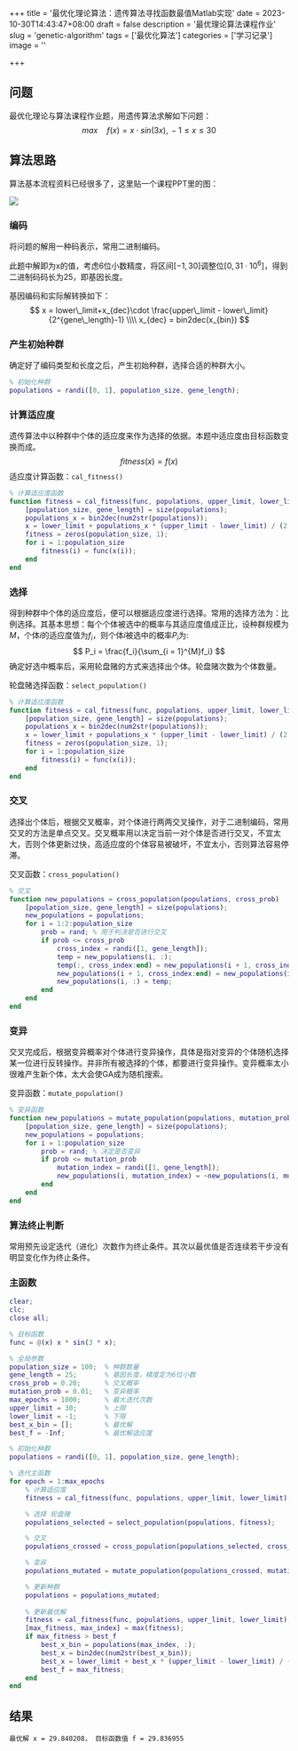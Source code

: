 +++
title = '最优化理论算法：遗传算法寻找函数最值Matlab实现'
date = 2023-10-30T14:43:47+08:00
draft = false
description = '最优理论算法课程作业'
slug = 'genetic-algorithm'
tags = ['最优化算法']
categories = ['学习记录']
image = ''

+++

## 问题

最优化理论与算法课程作业题，用遗传算法求解如下问题：
$$
max \quad f(x) = x \cdot sin(3x) , \,   -1 \le x \le 30
$$

## 算法思路

算法基本流程资料已经很多了，这里贴一个课程PPT里的图：

![](GA流程图.png)

### 编码

将问题的解用一种码表示，常用二进制编码。

此题中解即为x的值，考虑6位小数精度，将区间$[-1,30]$调整位$[0,31\cdot 10^{6}]$，得到二进制码码长为25，即基因长度。

基因编码和实际解转换如下：
$$
x = lower\_limit+x_{dec}\cdot \frac{upper\_limit - lower\_limit}{2^{gene\_length}-1} \\\\
x_{dec} = bin2dec(x_{bin})
$$

### 产生初始种群

确定好了编码类型和长度之后，产生初始种群，选择合适的种群大小。

```matlab
% 初始化种群
populations = randi([0, 1], population_size, gene_length);
```

### 计算适应度

遗传算法中以种群中个体的适应度来作为选择的依据。本题中适应度由目标函数变换而成。
$$
fitness(x) = f(x)
$$
适应度计算函数：`cal_fitness()`

```matlab
% 计算适应度函数
function fitness = cal_fitness(func, populations, upper_limit, lower_limit)
    [population_size, gene_length] = size(populations);
    populations_x = bin2dec(num2str(populations));
    x = lower_limit + populations_x * (upper_limit - lower_limit) / (2 ^ gene_length - 1);
    fitness = zeros(population_size, 1);
    for i = 1:population_size
        fitness(i) = func(x(i));
    end
end
```

### 选择

得到种群中个体的适应度后，便可以根据适应度进行选择。常用的选择方法为：比例选择。其基本思想：每个个体被选中的概率与其适应度值成正比，设种群规模为$M$，个体$i$的适应度值为$f_i$，则个体$i$被选中的概率$P_i$为:
$$
P_i = \frac{f_i}{\sum_{i = 1}^{M}f_i}
$$
确定好选中概率后，采用轮盘赌的方式来选择出个体。轮盘赌次数为个体数量。

轮盘赌选择函数：`select_population()`

```matlab
% 计算适应度函数
function fitness = cal_fitness(func, populations, upper_limit, lower_limit)
    [population_size, gene_length] = size(populations);
    populations_x = bin2dec(num2str(populations));
    x = lower_limit + populations_x * (upper_limit - lower_limit) / (2 ^ gene_length - 1);
    fitness = zeros(population_size, 1);
    for i = 1:population_size
        fitness(i) = func(x(i));
    end
end
```

### 交叉

选择出个体后，根据交叉概率，对个体进行两两交叉操作，对于二进制编码，常用交叉的方法是单点交叉。交叉概率用以决定当前一对个体是否进行交叉，不宜太大，否则个体更新过快，高适应度的个体容易被破坏，不宜太小，否则算法容易停滞。

交叉函数：`cross_population()`

```matlab
% 交叉
function new_populations = cross_population(populations, cross_prob)
    [population_size, gene_length] = size(populations);
    new_populations = populations;
    for i = 1:2:population_size
        prob = rand; % 用于判决是否进行交叉
        if prob <= cross_prob
            cross_index = randi([1, gene_length]);
            temp = new_populations(i, :);
            temp(:, cross_index:end) = new_populations(i + 1, cross_index:end);
            new_populations(i + 1, cross_index:end) = new_populations(i, cross_index:end);
            new_populations(i, :) = temp;
        end
    end
end
```

### 变异

交叉完成后，根据变异概率对个体进行变异操作，具体是指对变异的个体随机选择某一位进行反转操作。并非所有被选择的个体，都要进行变异操作。变异概率太小很难产生新个体，太大会使GA成为随机搜索。

变异函数：`mutate_population()`

```matlab
% 变异函数
function new_populations = mutate_population(populations, mutation_prob)
    [population_size, gene_length] = size(populations);
    new_populations = populations;
    for i = 1:population_size
        prob = rand; % 决定是否变异
        if prob <= mutation_prob
            mutation_index = randi([1, gene_length]);
            new_populations(i, mutation_index) = ~new_populations(i, mutation_index);
        end
    end
end
```

### 算法终止判断

常用预先设定迭代（进化）次数作为终止条件。其次以最优值是否连续若干步没有明显变化作为终止条件。

### 主函数

```matlab
clear;
clc;
close all;

% 目标函数
func = @(x) x * sin(3 * x);

% 全局参数
population_size = 100; 	% 种群数量
gene_length = 25; 		% 基因长度，精度定为6位小数
cross_prob = 0.20; 		% 交叉概率
mutation_prob = 0.01; 	% 变异概率
max_epochs = 1000; 		% 最大迭代次数
upper_limit = 30; 		% 上限
lower_limit = -1; 		% 下限
best_x_bin = []; 		% 最优解
best_f = -Inf; 			% 最优解适应度

% 初始化种群
populations = randi([0, 1], population_size, gene_length);

% 迭代主函数
for epoch = 1:max_epochs
    % 计算适应度
    fitness = cal_fitness(func, populations, upper_limit, lower_limit);

    % 选择 轮盘赌
    populations_selected = select_population(populations, fitness);

    % 交叉
    populations_crossed = cross_population(populations_selected, cross_prob);

    % 变异
    populations_mutated = mutate_population(populations_crossed, mutation_prob);

    % 更新种群
    populations = populations_mutated;
    
    % 更新最优解
    fitness = cal_fitness(func, populations, upper_limit, lower_limit);
    [max_fitness, max_index] = max(fitness);
    if max_fitness > best_f
        best_x_bin = populations(max_index, :);
        best_x = bin2dec(num2str(best_x_bin));
        best_x = lower_limit + best_x * (upper_limit - lower_limit) / (2 ^ gene_length - 1);
        best_f = max_fitness;
    end
end
```

## 结果

```
最优解 x = 29.840208， 目标函数值 f = 29.836955
```



